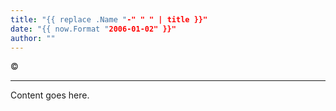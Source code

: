 ```yaml
---
title: "{{ replace .Name "-" " " | title }}"
date: "{{ now.Format "2006-01-02" }}"
author: ""
---
```



©

-----

Content goes here.